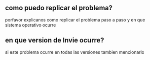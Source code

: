 ## como puedo replicar el problema?
porfavor explicanos como replicar el problema paso a paso y en que sistema operativo ocurre
## en que version de Invie ocurre?
si este problema ocurre en todas las versiones tambien mencionarlo
